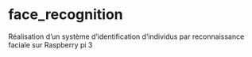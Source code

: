 # face_recognition
Réalisation d’un système d’identification d’individus par reconnaissance faciale sur Raspberry pi 3
